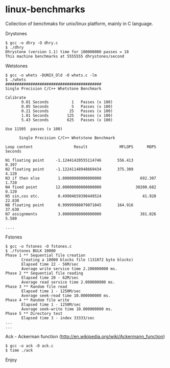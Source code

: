 linux-benchmarks
================

Collection of benchmaks for unix/linux platform, mainly in C language.

Drystones

	$ gcc -o dhry -O dhry.c
	$ ./dhry
	Dhrystone (version 1.1) time for 100000000 passes = 18
	This machine benchmarks at 5555555 dhrystones/second

Wetstones

	$ gcc -o whets -DUNIX_Old -O whets.c -lm
	$ ./whets
	##########################################
	Single Precision C/C++ Whetstone Benchmark

	Calibrate
	       0.01 Seconds          1   Passes (x 100)
	       0.05 Seconds          5   Passes (x 100)
	       0.21 Seconds         25   Passes (x 100)
	       1.01 Seconds        125   Passes (x 100)
	       5.43 Seconds        625   Passes (x 100)

	Use 11505  passes (x 100)

          Single Precision C/C++ Whetstone Benchmark

	Loop content                  Result              MFLOPS      MOPS   Seconds

	N1 floating point     -1.12441420555114746       556.413              0.397
	N2 floating point     -1.12241148948669434       375.309              4.120
	N3 if then else        1.00000000000000000                 692.307    1.720
	N4 fixed point        12.00000000000000000               30200.682    0.120
	N5 sin,cos etc.        0.49904659390449524                  41.928   22.830
	N6 floating point      0.99999988079071045       164.916             37.630
	N7 assignments         3.00000000000000000                 381.026    5.580

	....

Fstones

	$ gcc -o fstones -O fstones.c
	$ ./fstones BULK 10000
	Phase 1 ** Sequential file creation
		   Creating a 10000 blocks file (131072 byte blocks)
		   Elapsed time 22 - 56M/sec
		   Average write service time 2.200000000 ms.
	Phase 2 ** Sequential file reading
		   Elapsed time 20 - 62M/sec
		   Average read service time 2.000000000 ms.
	Phase 3 ** Random file read
		   Elapsed time 1 - 1250M/sec
		   Average seek-read time 10.000000000 ms.
	Phase 4 ** Random file write
		   Elapsed time 1 - 1250M/sec
		   Average seek-write time 10.000000000 ms.
	Phase 5 ** Directory test
		   Elapsed time 3 - index 33333/sec
	...
	...

Ack - Ackerman function (http://en.wikipedia.org/wiki/Ackermann_function)

	$ gcc -o ack -O ack.c
	$ time ./ack


Enjoy
